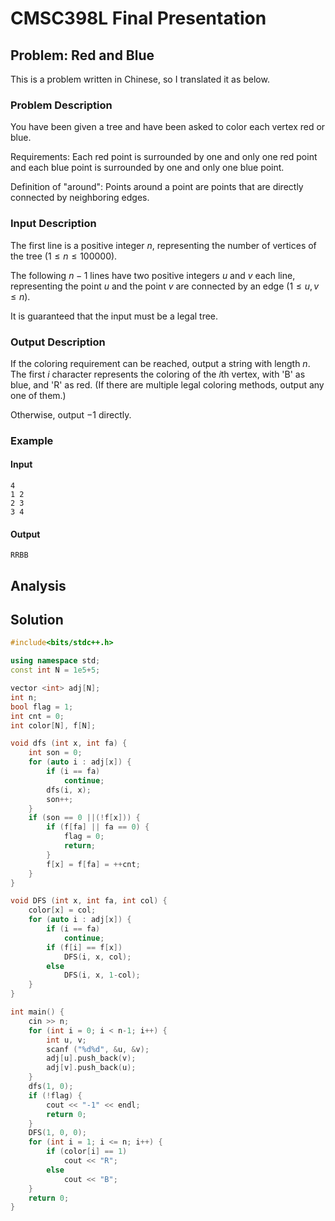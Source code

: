 # CMSC398L Final Presentation

## Problem: Red and Blue

This is a problem written in Chinese, so I translated it as below.

### Problem Description

You have been given a tree and have been asked to color each vertex red or blue.

Requirements: Each red point is surrounded by one and only one red point and each blue point is surrounded by one and only one blue point.

Definition of "around": Points around a point are points that are directly connected by neighboring edges.

### Input Description

The first line is a positive integer $n$, representing the number of vertices of the tree ($1 \le n \le 100000$).

The following $n-1$ lines have two positive integers $u$ and $v$ each line, representing the point $u$ and the point $v$ are connected by an edge ($1 \le u, v \le n$).

It is guaranteed that the input must be a legal tree.

### Output Description

If the coloring requirement can be reached, output a string with length $n$. The first $i$ character represents the coloring of the $i$th vertex, with 'B' as blue, and 'R' as red. (If there are multiple legal coloring methods, output any one of them.) 

Otherwise, output $-1$ directly.

### Example

#### Input

```
4
1 2
2 3
3 4
```

#### Output

```
RRBB
```

## Analysis

## Solution

```c++
#include<bits/stdc++.h>

using namespace std;
const int N = 1e5+5;

vector <int> adj[N];
int n;
bool flag = 1;
int cnt = 0;
int color[N], f[N];

void dfs (int x, int fa) {
    int son = 0;
    for (auto i : adj[x]) {
        if (i == fa)
            continue;
        dfs(i, x);
        son++;
    }
    if (son == 0 ||(!f[x])) {
        if (f[fa] || fa == 0) {
            flag = 0;
            return;
        }
        f[x] = f[fa] = ++cnt;
    }
}

void DFS (int x, int fa, int col) {
    color[x] = col;
    for (auto i : adj[x]) {
        if (i == fa)
            continue;
        if (f[i] == f[x])
            DFS(i, x, col);
        else
            DFS(i, x, 1-col);
    }
}

int main() {
    cin >> n;
    for (int i = 0; i < n-1; i++) {
        int u, v;
        scanf ("%d%d", &u, &v);
        adj[u].push_back(v);
        adj[v].push_back(u);
    }
    dfs(1, 0);
    if (!flag) {
        cout << "-1" << endl;
        return 0;
    }
    DFS(1, 0, 0);
    for (int i = 1; i <= n; i++) {
        if (color[i] == 1)
            cout << "R";
        else
            cout << "B";
    }
    return 0;
}
```
